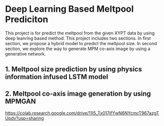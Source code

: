 # Deep Learning Based Meltpool Prediciton
This project is for predict the meltpool from the given XYPT data by using deep leanring based method. This project includes two sections. In first section, we propose a hybrid model to predict the meltpool size. In second section, we explore the way to generate MPM co-axis image by using a generative network.
## 1. Meltpool size prediction by using physics information infused LSTM model

## 2. Meltpool co-axis image generation by using MPMGAN
https://colab.research.google.com/drive/11I5_Tx017ifYwN6NYcmcT967azgTUpdv?usp=sharing
